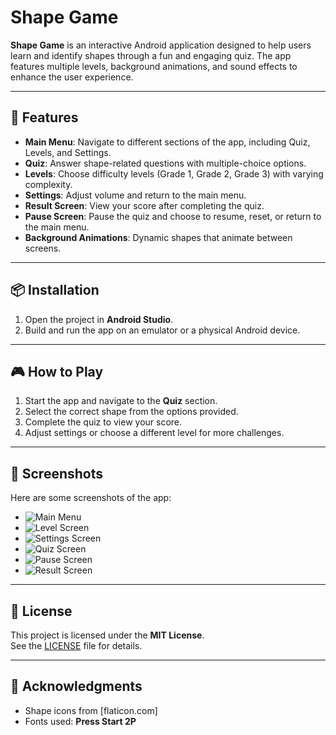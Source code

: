 # Shape Game

**Shape Game** is an interactive Android application designed to help users learn and identify shapes through a fun and engaging quiz. The app features multiple levels, background animations, and sound effects to enhance the user experience.

---

## 🚀 Features

- **Main Menu**: Navigate to different sections of the app, including Quiz, Levels, and Settings.
- **Quiz**: Answer shape-related questions with multiple-choice options.
- **Levels**: Choose difficulty levels (Grade 1, Grade 2, Grade 3) with varying complexity.
- **Settings**: Adjust volume and return to the main menu.
- **Result Screen**: View your score after completing the quiz.
- **Pause Screen**: Pause the quiz and choose to resume, reset, or return to the main menu.
- **Background Animations**: Dynamic shapes that animate between screens.

---

## 📦 Installation

1. Open the project in **Android Studio**.
2. Build and run the app on an emulator or a physical Android device.

---

## 🎮 How to Play

1. Start the app and navigate to the **Quiz** section.
2. Select the correct shape from the options provided.
3. Complete the quiz to view your score.
4. Adjust settings or choose a different level for more challenges.

---

## 📸 Screenshots

Here are some screenshots of the app:

- ![Main Menu](screenshots/main_menu.png)
- ![Level Screen](screenshots/level_screen.png)
- ![Settings Screen](screenshots/settings_screen.png)
- ![Quiz Screen](screenshots/quiz_screen.png)
- ![Pause Screen](screenshots/pause_screen.png)
- ![Result Screen](screenshots/result_screen.png)

---

## 📄 License

This project is licensed under the **MIT License**.  
See the [LICENSE](LICENSE) file for details.

---

## 🙏 Acknowledgments

- Shape icons from [flaticon.com]  
- Fonts used: **Press Start 2P**
